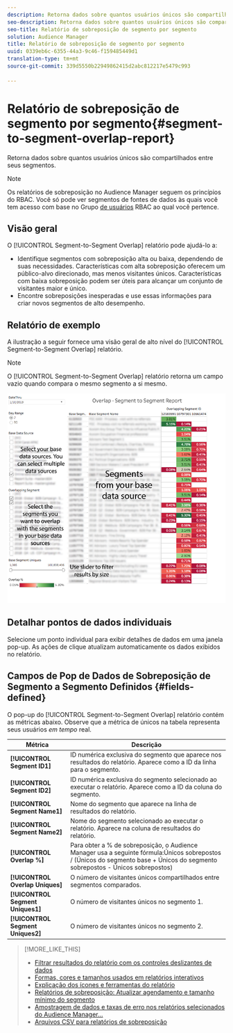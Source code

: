 ```yaml
---
description: Retorna dados sobre quantos usuários únicos são compartilhados entre seus segmentos.
seo-description: Retorna dados sobre quantos usuários únicos são compartilhados entre seus segmentos.
seo-title: Relatório de sobreposição de segmento por segmento
solution: Audience Manager
title: Relatório de sobreposição de segmento por segmento
uuid: 0339eb6c-6355-44a3-9c46-f159485449d1
translation-type: tm+mt
source-git-commit: 339d5550b22949862415d2abc812217e5479c993

---
```



# Relatório de sobreposição de segmento por segmento{#segment-to-segment-overlap-report}

Retorna dados sobre quantos usuários únicos são compartilhados entre seus segmentos.

>[!NOTE]
>
>Os relatórios de sobreposição no Audience Manager seguem os princípios do RBAC. Você só pode ver segmentos de fontes de dados às quais você tem acesso com base no Grupo [de usuários](/help/using/features/administration/administration-overview.md) RBAC ao qual você pertence.

<!-- 

c_segment_segment_overlap.xml

 -->

## Visão geral

O [!UICONTROL Segment-to-Segment Overlap] relatório pode ajudá-lo a:

* Identifique segmentos com sobreposição alta ou baixa, dependendo de suas necessidades. Características com alta sobreposição oferecem um público-alvo direcionado, mas menos visitantes únicos. Características com baixa sobreposição podem ser úteis para alcançar um conjunto de visitantes maior e único.
* Encontre sobreposições inesperadas e use essas informações para criar novos segmentos de alto desempenho.

## Relatório de exemplo

A ilustração a seguir fornece uma visão geral de alto nível do [!UICONTROL Segment-to-Segment Overlap] relatório.

>[!NOTE]
>
>O [!UICONTROL Segment-to-Segment Overlap] relatório retorna um campo vazio quando compara o mesmo segmento a si mesmo.

![](assets/segment-to-segment-overlap.png)

## Detalhar pontos de dados individuais

Selecione um ponto individual para exibir detalhes de dados em uma janela pop-up. As ações de clique atualizam automaticamente os dados exibidos no relatório.

## Campos de Pop de Dados de Sobreposição de Segmento a Segmento Definidos {#fields-defined}

<!-- 

r_s2s_data_pop.xml

 -->

O pop-up do [!UICONTROL Segment-to-Segment Overlap] relatório contém as métricas abaixo. Observe que a métrica de únicos na tabela representa seus usuários *em tempo* real.

| Métrica | Descrição |
|---|---|
| **[!UICONTROL Segment ID1]** | ID numérica exclusiva do segmento que aparece nos resultados do relatório. Aparece como a ID da linha para o segmento. |
| **[!UICONTROL Segment ID2]** | ID numérica exclusiva do segmento selecionado ao executar o relatório. Aparece como a ID da coluna do segmento. |
| **[!UICONTROL Segment Name1]** | Nome do segmento que aparece na linha de resultados do relatório. |
| **[!UICONTROL Segment Name2]** | Nome do segmento selecionado ao executar o relatório. Aparece na coluna de resultados do relatório. |
| **[!UICONTROL Overlap %]** | Para obter a % de sobreposição, o Audience Manager usa a seguinte fórmula:Únicos sobrepostos / (Únicos do segmento base + Únicos do segmento sobrepostos - Únicos sobrepostos) |
| **[!UICONTROL Overlap Uniques]** | O número de visitantes únicos compartilhados entre segmentos comparados. |
| **[!UICONTROL Segment Uniques1]** | O número de visitantes únicos no segmento 1. |
| **[!UICONTROL Segment Uniques2]** | O número de visitantes únicos no segmento 2. |

>[!MORE_LIKE_THIS]
>
>* [Filtrar resultados do relatório com os controles deslizantes de dados](../../reporting/dynamic-reports/data-sliders.md)
>* [Formas, cores e tamanhos usados em relatórios interativos](../../reporting/dynamic-reports/interactive-report-technology.md#shapes-colors-sizes)
>* [Explicação dos ícones e ferramentas do relatório](../../reporting/dynamic-reports/interactive-report-technology.md#icons-tools-explained)
>* [Relatórios de sobreposição: Atualizar agendamento e tamanho mínimo do segmento](../../reporting/dynamic-reports/overlap-minimum-segment-size.md)
>* [Amostragem de dados e taxas de erro nos relatórios selecionados do Audience Manager...](../../reporting/report-sampling.md)
>* [Arquivos CSV para relatórios de sobreposição](../../reporting/dynamic-reports/overlap-csv-files.md)
